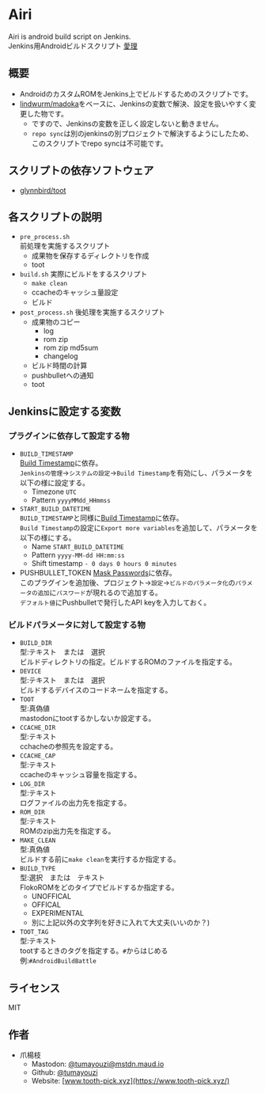 # Airi

Airi is android build script on Jenkins.  
Jenkins用Androidビルドスクリプト [愛理](http://palette.clearrave.co.jp/product/mashiro/chara_airi.html)


## 概要

- AndroidのカスタムROMをJenkins上でビルドするためのスクリプトです。
- [lindwurm/madoka](https://github.com/lindwurm/madoka)をベースに、Jenkinsの変数で解決、設定を扱いやすく変更した物です。
    - ですので、Jenkinsの変数を正しく設定しないと動きません。
    - `repo sync`は別のjenkinsの別プロジェクトで解決するようにしたため、このスクリプトでrepo syncは不可能です。

## スクリプトの依存ソフトウェア

- [glynnbird/toot](https://github.com/glynnbird/toot)

## 各スクリプトの説明

 - `pre_process.sh`  
    前処理を実施するスクリプト
    - 成果物を保存するディレクトリを作成  
    - toot
 - `build.sh`
    実際にビルドをするスクリプト
    - `make clean`
    - ccacheのキャッシュ量設定
    - ビルド
 - `post_process.sh`
    後処理を実施するスクリプト
    - 成果物のコピー
        - log
        - rom zip
        - rom zip md5sum
        - changelog
    - ビルド時間の計算
    - pushbulletへの通知
    - toot

## Jenkinsに設定する変数

### プラグインに依存して設定する物

- `BUILD_TIMESTAMP`  
    [Build Timestamp](https://plugins.jenkins.io/build-timestamp/)に依存。  
    `Jenkinsの管理`→`システムの設定`→`Build Timestamp`を有効にし、パラメータを以下の様に設定する。
    - Timezone `UTC`
    - Pattern `yyyyMMdd_HHmmss`
- `START_BUILD_DATETIME`  
    `BUILD_TIMESTAMP`と同様に[Build Timestamp](https://plugins.jenkins.io/build-timestamp/)に依存。  
    `Build Timestamp`の設定に`Export more variables`を追加して、パラメータを以下の様にする。
    - Name `START_BUILD_DATETIME`
    - Pattern `yyyy-MM-dd HH:mm:ss`
    - Shift timestamp `- 0 days 0 hours 0 minutes`
- PUSHBULLET_TOKEN
    [Mask Passwords](https://plugins.jenkins.io/mask-passwords/)に依存。  
    このプラグインを追加後、プロジェクト→`設定`→`ビルドのパラメータ化`の`パラメータの追加`に`パスワード`が現れるので追加する。  
    `デフォルト値`にPushbulletで発行したAPI keyを入力しておく。


### ビルドパラメータに対して設定する物

- `BUILD_DIR`  
    型:テキスト　または　選択  
    ビルドディレクトリの指定。ビルドするROMのファイルを指定する。  
- `DEVICE`  
    型:テキスト　または　選択  
    ビルドするデバイスのコードネームを指定する。
- `TOOT`   
    型:真偽値  
    mastodonにtootするかしないか設定する。
- `CCACHE_DIR`  
    型:テキスト  
    cchacheの参照先を設定する。
- `CCACHE_CAP`  
    型:テキスト  
    ccacheのキャッシュ容量を指定する。
- `LOG_DIR`  
    型:テキスト  
    ログファイルの出力先を指定する。
- `ROM_DIR`  
    型:テキスト  
    ROMのzip出力先を指定する。
- `MAKE_CLEAN`  
    型:真偽値  
    ビルドする前に`make clean`を実行するか指定する。
- `BUILD_TYPE`  
    型:選択　または　テキスト  
    FlokoROMをどのタイプでビルドするか指定する。
    - UNOFFICAL
    - OFFICAL
    - EXPERIMENTAL
    - 別に上記以外の文字列を好きに入れて大丈夫(いいのか？)
- `TOOT_TAG`  
    型:テキスト  
    tootするときのタグを指定する。`#`からはじめる  
    例:`#AndroidBuildBattle`


## ライセンス

MIT

## 作者

- 爪楊枝
    - Mastodon: [@tumayouzi@mstdn.maud.io](https://mstdn.maud.io/@tumayouzi)
    - Github: [@tumayouzi](https://github.com/tumayouzi)
    - Website: [www.tooth-pick.xyz](https://www.tooth-pick.xyz/)